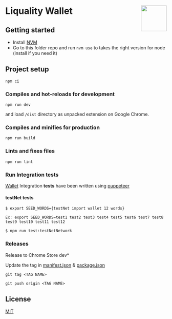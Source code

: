 # Liquality Wallet <img align="right" src="https://raw.githubusercontent.com/liquality/chainabstractionlayer/master/liquality-logo.png" height="80px" />

## Getting started
- Install [NVM](https://github.com/nvm-sh/nvm#installing-and-updating)
- Go to this folder repo and run `nvm use` to takes the right version for node (install if you need it)

## Project setup
```
npm ci
```

### Compiles and hot-reloads for development
```
npm run dev
```

and load `/dist` directory as unpacked extension on Google Chrome.

### Compiles and minifies for production
```
npm run build
```

### Lints and fixes files
```
npm run lint
```

### Run Integration __tests__

[Wallet](https://liquality.io/wallet.html) Integration __tests__ have been written using [puppeteer](https://developers.google.com/web/tools/puppeteer)

#### testNet __tests__
```
$ export SEED_WORDS={testNet import wallet 12 words}

Ex: export SEED_WORDS=test1 test2 test3 test4 test5 test6 test7 test8 test9 test10 test11 test12

$ npm run test:testNetNetwork
```

### Releases

Release to Chrome Store dev*

Update the tag in [manifest.json](src/manifest.json) & [package.json](package.json)

```shell
git tag <TAG NAME>
```

```shell
git push origin <TAG NAME>
```



## License

[MIT](./LICENSE.md)
